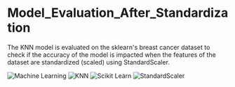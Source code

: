 # Model_Evaluation_After_Standardization
The KNN model is evaluated on the sklearn's breast cancer dataset to check if the accuracy of the model is impacted when the features of the dataset are standardized (scaled) using StandardScaler.

![Machine Learning](https://img.shields.io/badge/Machine%20Learning-8ecae6)
![KNN](https://img.shields.io/badge/KNN%20Classifier-ff99c8)
![Scikit Learn](https://img.shields.io/badge/Scikit%20Learn-80ed99)
![StandardScaler](https://img.shields.io/badge/StandardScaler-4cc9f0)

